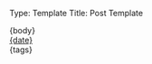 Type: Template
Title: Post Template

<article>
{body}
<aside class="post-info">
	<i class="fa-solid fa-clock"></i> <a href="{location}">{date}</a>
</aside>
<aside class="post-tags">
	{tags}
</aside>
</article>

<span class="divider"></span>